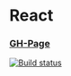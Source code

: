 # React

### [GH-Page](https://89yamal.github.io/react-hoc-time/)

[![Build status](https://ci.appveyor.com/api/projects/status/hdejipanat1fcin7?svg=true)](https://ci.appveyor.com/project/89YAMAL/react-lifecycle-http-crud)